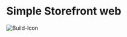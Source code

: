 # Simple Storefront web

![Build-Icon](https://travis-ci.org/ksmith97/simple-storefront-web.svg?branch=master)
